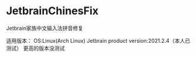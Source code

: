 # JetbrainChinesFix
Jetbrain家族中文输入法拼音修复

适用版本：
OS:Linux(Arch Linux)
Jetbrain product version:2021.2.4（本人已测试）
更高的版本没测试
